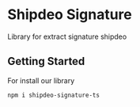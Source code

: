 # Shipdeo Signature
Library for extract signature shipdeo
## Getting Started
For install our library
```bash
npm i shipdeo-signature-ts
```